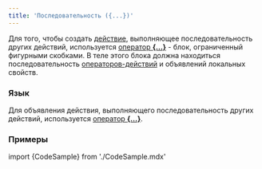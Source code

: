 ```yaml
---
title: 'Последовательность ({...})'
---
```


Для того, чтобы создать [действие](Действия.md), выполняющее последовательность других действий, используется [оператор **{...}**](Оператор_....md) - блок, ограниченный фигурными скобками. В теле этого блока должна находиться последовательность [операторов-действий](Оператоpы.md) и объявлений локальных свойств.

### Язык

Для объявления действия, выполняющего последовательность других действий, используется [оператор **{...}**](Оператор_....md). 

### Примеры

import {CodeSample} from './CodeSample.mdx'

<CodeSample url="https://ru-documentation.lsfusion.org/sample?file=ActionSample&block=action"/>
